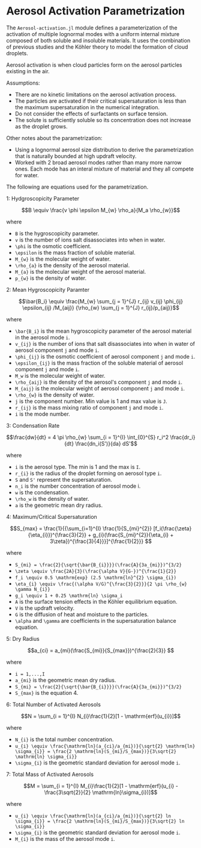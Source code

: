# Aerosol Activation Parametrization

The `Aerosol-activation.jl` module defines a parameterization of
  the activation of multiple lognormal modes with a uniform internal mixture 
  composed of both soluble and insoluble materials.
It uses the combination of previous studies and the Köhler theory to model the formation of cloud droplets.

Aerosol activation is when cloud particles form on the aerosol particles existing in the air.

Assumptions:
  - There are no kinetic limitations on the aerosol activation process.
  - The particles are activated if their critical supersaturation is less than the maximum supersaturation in the numerical integration.
  - Do not consider the effects of surfactants on surface tension.
  - The solute is sufficiently soluble so its concentration does not increase as the droplet grows.

Other notes about the parametrization:
  - Using a lognormal aerosol size distribution to derive the parametrization that is naturally bounded at high updraft velocity.
  - Worked with 2 broad aerosol modes rather than many more narrow ones. Each mode has an interal mixture of material and they all compete for water.

The following are equations used for the parametrization.

1: Hydgroscopicity Parameter
```math
B \equiv \frac{v \phi \epsilon M_{w} \rho_a}{M_a \rho_{w}}
```
where
  - ``B`` is the hygroscopicity parameter.
  - ``v`` is the number of ions salt disassociates into when in water.
  - ``\phi`` is the osmotic coefficient.
  - ``\epsilon`` is the mass fraction of soluble material.
  - ``M_{w}`` is the molecular weight of water.
  - ``\rho_{a}`` is the density of the aerosol material.
  - ``M_{a}`` is the molecular weight of the aerosol material.
  - ``p_{w}`` is the density of water.

2: Mean Hygroscopicity Paramter
```math
\bar{B_i} \equiv \frac{M_{w} \sum_{j = 1}^{J} r_{ij} v_{ij} \phi_{ij} \epsilon_{ij} /M_{aij}} {\rho_{w} \sum_{j = 1}^{J} r_{ij}/p_{aij}}
```
where
  - ``\bar{B_i}`` is the mean hygroscopicity parameter of the aerosol material in the aerosol mode ``i``.
  - ``v_{ij}`` is the number of ions that salt disassociates into when in water of aerosol component ``j`` and mode ``i``.
  - ``\phi_{ij}`` is the osmotic coefficient of aerosol component ``j`` and mode ``i``.
  - ``\epsilon_{ij}`` is the mass fraction of the soluble material of aerosol component ``j`` and mode ``i``.
  - ``M_w`` is the molecular weight of water.
  - ``\rho_{aij}`` is the density of the aerosol's component ``j`` and mode ``i``.
  - ``M_{aij}`` is the molecular weight of aerosol component ``j`` and mode ``i``.
  - ``\rho_{w}`` is the density of water.
  - ``j`` is the component number. Min value is 1 and max value is ``J``.
  - ``r_{ij}`` is the mass mixing ratio of component ``j`` and mode ``i``.
  - ``i`` is the mode number.

3: Condensation Rate
```math
\frac{dw}{dt} = 4 \pi \rho_{w} \sum_{i = 1}^{I} \int_{0}^{S} r_i^2 \frac{dr_i}{dt} \frac{dn_i(S')}{da} dS'
```
where
  - ``i`` is the aerosol type. The min is 1 and the max is ``I``.
  - ``r_{i}`` is the radius of the droplet forming on aerosol type ``i``.
  - ``S`` and ``S'`` represent the supersaturation.
  - ``n_i`` is the number concentration of aerosol mode i.
  - ``w`` is the condensation.
  - ``\rho_w`` is the density of water.
  - ``a`` is the geometric mean dry radius.

4: Maximum/Critical Supersaturation
```math
S_{max} = \frac{1}{{\sum_{i=1}^{I} \frac{1}{S_{mi}^{2}} [f_i(\frac{\zeta}{\eta_{i}})^{\frac{3}{2}} + g_{i}(\frac{S_{mi}^{2}}{\eta_{i} + 3\zeta})^{\frac{3}{4}}}]^{\frac{1}{2}}}

```
where
  - ``S_{mi} = \frac{2}{\sqrt{\bar{B_{i}}}}(\frac{A}{3a_{mi}})^{3/2}``
  - ``\zeta \equiv \frac{2A}{3}(\frac{\alpha V}{G-})^{\frac{1}{2}}``
  - ``f_i \equiv 0.5 \mathrm{exp} (2.5 \mathrm{ln}^{2} \sigma_{i})``
  - ``\eta_{i} \equiv \frac{(\alpha V/G)^{\frac{3}{2}}}{2 \pi \rho_{w} \gamma N_{i}}``
  - ``g_i \equiv 1 + 0.25 \mathrm{ln} \sigma_i``
  - ``A`` is the surface tension effects in the Köhler equilibrium equation.
  - ``V`` is the updraft velocity.
  - ``G`` is the diffusion of heat and moisture to the particles.
  - ``\alpha`` and ``\gamma`` are coefficients in the supersaturation balance equation.

5: Dry Radius
```math
a_{ci} = a_{mi}(\frac{S_{mi}}{S_{max}})^{\frac{2}{3}}       
```
where
  - ``i = 1,...,I``
  - ``a_{mi}`` is the geometric mean dry radius.
  -  ``S_{mi} = \frac{2}{\sqrt{\bar{B_{i}}}}(\frac{A}{3a_{mi}})^{3/2}``
  - ``S_{max}`` is the equation 4.

6: Total Number of Activated Aerosols
```math
N = \sum_{i = 1}^{I} N_{i}\frac{1}{2}[1 - \mathrm{erf}(u_{i})]
```
where
  - ``N_{i}`` is the total number concentration.
  - ``u_{i} \equiv \frac{\mathrm{ln}(a_{ci}/a_{mi})}{\sqrt{2} \mathrm{ln} \sigma_{i}} = \frac{2 \mathrm{ln}(S_{mi}/S_{max})}{3\sqrt{2} \mathrm{ln} \sigma_{i}}``
  - ``\sigma_{i}`` is the geometric standard deviation for aerosol mode ``i``.

7: Total Mass of Activated Aerosols
```math
M = \sum_{i = 1}^{I} M_{i}\frac{1}{2}[1 - \mathrm{erf}(u_{i} - \frac{3\sqrt{2}}{2} \mathrm{ln}\sigma_{i})]
```
where
  - ``u_{i} \equiv \frac{\mathrm{ln}(a_{ci}/a_{mi})}{\sqrt{2} ln \sigma_{i}} = \frac{2 \mathrm{ln}(S_{mi}/S_{max})}{3\sqrt{2} ln \sigma_{i}}``
  - ``\sigma_{i}`` is the geometric standard deviation for aerosol mode ``i``.
  - ``M_{i}`` is the mass of the aerosol mode ``i``.





